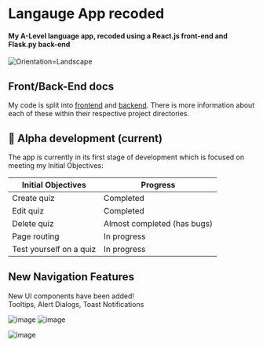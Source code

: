 # Langauge App recoded
#### My A-Level language app, recoded using a React.js front-end and Flask.py back-end

![Orientation=Landscape](https://github.com/ChrisDev18/language-app-recoded/assets/95181085/a9bbabc1-b38f-49c2-8200-3851cdaf8cb3)

## Front/Back-End docs
My code is split into [frontend](frontend) and [backend](backend).
There is more information about each of these within their respective project directories.

## 💫 Alpha development (current)
The app is currently in its first stage of development which is focused on meeting my Initial Objectives:

| Initial Objectives      | Progress                    |
| ----------------------- | --------------------------- |
| Create quiz             | Completed                   |
| Edit quiz               | Completed                   |
| Delete quiz             | Almost completed (has bugs) |
| Page routing            | In progress                 |
| Test yourself on a quiz | In progress                 |

## New Navigation Features
New UI components have been added!\
Tooltips, Alert Dialogs, Toast Notifications

![image](https://github.com/ChrisDev18/language-app-recoded/assets/95181085/61637001-f65a-4484-80b8-51d52e95dcbc)
![image](https://github.com/ChrisDev18/language-app-recoded/assets/95181085/0059fc34-61b4-4a30-9081-34aa4f2d0d1f)

![image](https://github.com/ChrisDev18/language-app-recoded/assets/95181085/9b7572ee-863c-4a27-bc66-cee16dc4f6ed)

